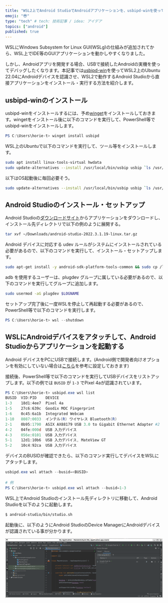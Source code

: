 ```yaml
---
title: "WSL2上でAndroid StudioでAndroidアプリケーションを、usbipd-winを使って快適に開発する"
emoji: "😎"
type: "tech" # tech: 技術記事 / idea: アイデア
topics: ["android"]
published: true
---
```


WSLにWindows Subsystem for Linux GUI(WSLg)の仕組みが追加されてから、WSL上でIDE等のGUIアプリケーションを動かしやすくなりました。

しかし、Androidアプリを開発する場合、USBで接続したAndroidの実機を使ってデバッグしたくなります。本記事では[usbipd-win](https://github.com/dorssel/usbipd-win)を使ってWSL2上のUbuntu 22.04にAndroidデバイスを認識させ、WSL2で動作するAndroid Studioから直接アプリケーションをインストール・実行する方法を紹介します。

## usbipd-winのインストール

usbipd-winをインストールするには、予め[winget](https://apps.microsoft.com/store/detail/%E3%82%A2%E3%83%97%E3%83%AA-%E3%82%A4%E3%83%B3%E3%82%B9%E3%83%88%E3%83%BC%E3%83%A9%E3%83%BC/9NBLGGH4NNS1?hl=ja-jp&gl=jp&rtc=1)をインストールしておきます。wingetをインストール後に以下のコマンドを実行して、PowerShell等でusbipd-winをインストールします。

```powershell
PS C:\Users\horie-t> winget install usbipd
```

WSL上のUbuntuで以下のコマンドを実行して、ツール等をインストールします。

```bash
sudo apt install linux-tools-virtual hwdata
sudo update-alternatives --install /usr/local/bin/usbip usbip `ls /usr/lib/linux-tools/*/usbip | tail -n1` 20
```

以下はOS起動後に毎回必要そう。

```bash
sudo update-alternatives --install /usr/local/bin/usbip usbip `ls /usr/lib/linux-tools/*/usbip | tail -n1` 20
```

## Android Studioのインストール・セットアップ

Android Studioの[ダウンロードサイト](https://developer.android.com/studio)からアプリケーションをダウンロードし、インストール先ディレクトリで以下の例のように展開する。

```bash
tar xvf ~/Downloads/android-studio-2022.3.1.19-linux.tar.gz
```

Android デバイスに対応する udev ルールがシステムにインストールされている必要があるので、以下のコマンドを実行して、インストール・セットアップします。

```bash
sudo apt-get install -y android-sdk-platform-tools-common && sudo cp /lib/udev/rules.d/51-android.rules /etc/udev/rules.d/
```

adb を使用するユーザーは、plugdev グループに属している必要があるので、以下のコマンドを実行してグループに追加します。

```bash
sudo usermod -aG plugdev $LOGNAME
```

セットアップ完了後に一度WSLを停止して再起動する必要があるので、PowerShell等で以下のコマンドを実行します。

```powershell
PS C:\Users\horie-t> wsl --shutdown
```

## WSLにAndroidデバイスをアタッチして、Android Studioからアプリケーションを起動する

Android デバイスをPCにUSBで接続します。(Android側で開発者向けオプションを有効にしていない場合は[こちら](https://developer.android.com/studio/debug/dev-options?hl=ja)を参考に設定しておきます)

接続後、PowerShell等で以下のコマンドを実行してUSBデバイスをリストアップします。以下の例では `BUSID` が `1-3` でPixel 4aが認識されています。

```powershell
PS C:\Users\horie-t> usbipd.exe wsl list
BUSID  VID:PID    DEVICE                                                        STATE
1-3    18d1:4ee7  Pixel 4a                                                      Not attached
1-5    27c6:639c  Goodix MOC Fingerprint                                        Not attached
1-6    0c45:6a1b  Integrated Webcam                                             Not attached
1-10   8087:0033  インテル(R) ワイヤレス Bluetooth(R)                           Not attached
2-1    0b95:1790  ASIX AX88179 USB 3.0 to Gigabit Ethernet Adapter #2           Not attached
4-2    04fe:000d  USB 入力デバイス                                              Not attached
4-3    056e:0101  USB 入力デバイス                                              Not attached
5-1    12d1:10b6  USB 入力デバイス, MateView GT                                 Not attached
5-2    10c4:92ca  USB 入力デバイス                                              Not attached
```

デバイスのBUSIDが確認できたら、以下のコマンド実行してデバイスをWSLにアタッチします。

```powershell
usbipd.exe wsl attach --busid=<BUSID>

# 例
PS C:\Users\horie-t> usbipd.exe wsl attach --busid=1-3
```

WSL上でAndroid Studioのインストール先ディレクトリに移動して、Android Studioを以下のように起動します。

```bash
$ android-studio/bin/studio.sh
```

起動後に、以下のようにAndroid StudioのDevice ManagerにAndroidデバイスが認識されている事が分かります。

![](https://github.com/horie-t/tech-note/blob/master/images/wsl-android-studio.png?raw=true)
